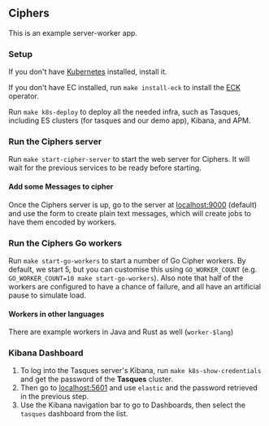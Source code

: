 ## Ciphers

This is an example server-worker app.

### Setup

If you don't have [Kubernetes](https://kubernetes.io) installed, install it.

If you don't have EC installed,  run `make install-eck` to install the [ECK](https://www.elastic.co/guide/en/cloud-on-k8s/current/index.html) operator.

Run `make k8s-deploy` to deploy all the needed infra, such as Tasques, including ES clusters (for tasques and our demo app), 
Kibana, and APM.

### Run the Ciphers server

Run `make start-cipher-server` to start the web server for Ciphers. It will wait for the previous services to be ready before
starting.

#### Add some Messages to cipher

Once the Ciphers server is up, go to the server at [localhost:9000](http://localhost:9000) (default) and use the form to
create plain text messages, which will create jobs to have them encoded by workers.

### Run the Ciphers Go workers

Run `make start-go-workers` to start a number of Go Cipher workers. By default, we start 5, but you can customise this using
`GO_WORKER_COUNT` (e.g. `GO_WORKER_COUNT=10 make start-go-workers`). Also note that half of the workers are configured
to have a chance of failure, and all have an artificial pause to simulate load.

#### Workers in other languages

There are example workers in Java and Rust as well (`worker-$lang`)

### Kibana Dashboard

1. To log into the Tasques server's Kibana, run `make k8s-show-credentials` and get the password of the **Tasques** cluster.
2. Then go to [localhost:5601](http://localhost:5601) and use `elastic` and the password retrieved in the previous step.
3. Use the Kibana navigation bar to go to Dashboards, then select the `tasques` dashboard from the list. 